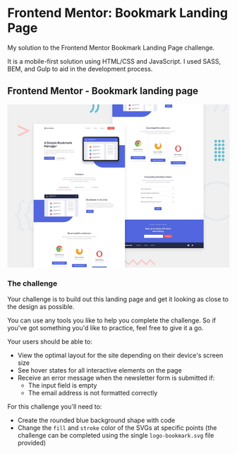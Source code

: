 # Frontend Mentor: Bookmark Landing Page

My solution to the Frontend Mentor Bookmark Landing Page challenge.

It is a mobile-first solution using HTML/CSS and JavaScript. I used SASS, BEM, and Gulp to aid in the development process. 


## Frontend Mentor - Bookmark landing page

![Design preview for the Bookmark landing page coding challenge](./design/desktop-preview.jpg)

### The challenge

Your challenge is to build out this landing page and get it looking as close to the design as possible.

You can use any tools you like to help you complete the challenge. So if you've got something you'd like to practice, feel free to give it a go.

Your users should be able to:

- View the optimal layout for the site depending on their device's screen size
- See hover states for all interactive elements on the page
- Receive an error message when the newsletter form is submitted if:
  - The input field is empty
  - The email address is not formatted correctly

For this challenge you'll need to:

- Create the rounded blue background shape with code
- Change the `fill` and `stroke` color of the SVGs at specific points (the challenge can be completed using the single `logo-bookmark.svg` file provided)